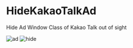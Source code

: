 # HideKakaoTalkAd

Hide Ad Window Class of Kakao Talk out of sight  <br />

![ad](https://user-images.githubusercontent.com/32415358/54832120-ec37e100-4cfe-11e9-8b77-cca1b53e82c9.PNG)
![hide](https://user-images.githubusercontent.com/32415358/54832226-1db0ac80-4cff-11e9-8eb2-13bd5d65d46d.PNG)

